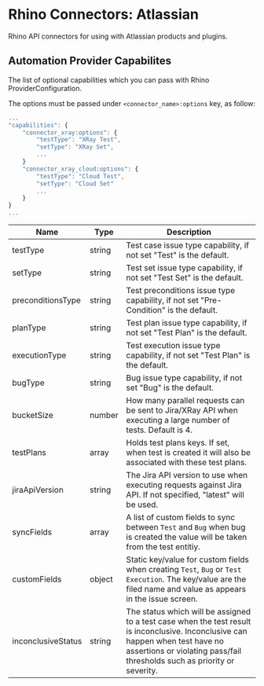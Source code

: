 # Rhino Connectors: Atlassian
Rhino API connectors for using with Atlassian products and plugins.  

## Automation Provider Capabilites
The list of optional capabilities which you can pass with Rhino ProviderConfiguration.  

The options must be passed under `<connector_name>:options` key, as follow:

```js
...
"capabilities": {
	"connector_xray:options": {
		"testType": "XRay Test",
		"setType": "XRay Set",
		...
	}
	"connector_xray_cloud:options": {
		"testType": "Cloud Test",
		"setType": "Cloud Set"
		...
	}
}
...
```

|Name              |Type   |Description                                                                                                   |
|------------------|-------|--------------------------------------------------------------------------------------------------------------|
|testType          |string |Test case issue type capability, if not set "Test" is the default.                                            |
|setType           |string |Test set issue type capability, if not set "Test Set" is the default.                                         |
|preconditionsType |string |Test preconditions issue type capability, if not set "Pre-Condition" is the default.                          |
|planType          |string |Test plan issue type capability, if not set "Test Plan" is the default.                                       |
|executionType     |string |Test execution issue type capability, if not set "Test Plan" is the default.                                  |
|bugType           |string |Bug issue type capability, if not set "Bug" is the default.                                                   |
|bucketSize        |number |How many parallel requests can be sent to Jira/XRay API when executing a large number of tests. Default is 4. |
|testPlans         |array  |Holds test plans keys. If set, when test is created it will also be associated with these test plans.         |
|jiraApiVersion    |string |The Jira API version to use when executing requests against Jira API. If not specified, "latest" will be used.|
|syncFields        |array  |A list of custom fields to sync between `Test` and `Bug` when bug is created the value will be taken from the test entitiy.|
|customFields      |object |Static key/value for custom fields when creating `Test`, `Bug` or `Test Execution`. The key/value are the filed name and value as appears in the issue screen.                                             |
|inconclusiveStatus|string |The status which will be assigned to a test case when the test result is inconclusive. Inconclusive can happen when test have no assertions or violating pass/fail thresholds such as priority or severity.|